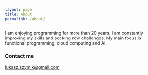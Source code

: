 ```yaml
---
layout: page
title: About
permalink: /about/
---
```

I am enjoying programming for more than 20 years. I am constantly improving my skills and seeking new challenges. My main focus is functional programming, cloud computing and AI.

### Contact me

[lukasz.szymik@gmail.com](mailto:lukasz.szymik@gmail.com)
